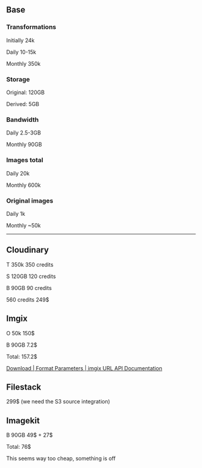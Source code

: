 ## Base

### Transformations

Initially 24k

Daily 10-15k

Monthly 350k

### Storage

Original: 120GB

Derived: 5GB

### Bandwidth

Daily 2.5-3GB

Monthly 90GB

### Images total

Daily 20k

Monthly 600k

### Original images

Daily 1k

Monthly ~50k

---

## Cloudinary

T 350k 350 credits

S 120GB 120 credits

B 90GB 90 credits

560 credits 249$

## Imgix

O 50k 150$

B 90GB 7.2$

Total: 157.2$

[Download | Format Parameters | imgix URL API Documentation](https://docs.imgix.com/apis/url/format/dl)

## Filestack

299$ (we need the S3 source integration)

## Imagekit

B 90GB 49$ + 27$

Total: 76$

This seems way too cheap, something is off



